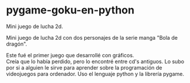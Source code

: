 pygame-goku-en-python
=====================

Mini juego de lucha 2d.

Mini juego de lucha 2d con dos personajes de la serie manga "Bola de dragón".

Este fué el primer juego que desarrollé con gráficos.   
Creía que lo había perdido, pero lo encontré entre cd's antiguos. Lo subo por si a alguien le sirve para aprender sobre la programación de videojuegos para ordenador. Uso el lenguaje python y la librería pygame.
